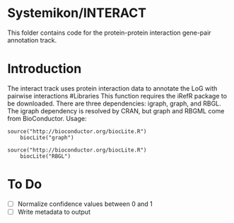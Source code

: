 # Systemikon/INTERACT
This folder contains code for the protein-protein interaction gene-pair annotation track.
# Introduction
The interact track uses protein interaction data to annotate the LoG with pairwise interactions
#Libraries
This function requires the iRefR package to be downloaded. There are three dependencies: igraph, graph, and RBGL. The igraph dependency is resolved by CRAN, but graph and RBGML come from BioConductor. 
Usage:
```
source("http://bioconductor.org/biocLite.R")
	biocLite("graph")

source("http://bioconductor.org/biocLite.R")
	biocLite("RBGL")
```
# To Do
- [ ] Normalize confidence values between 0 and 1
- [ ] Write metadata to output
